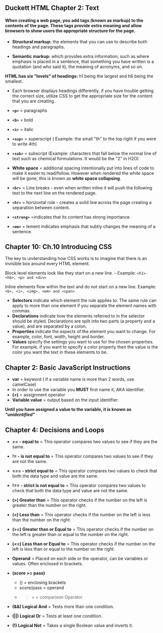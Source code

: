 ## Duckett HTML Chapter 2: Text

#### When creating a web page, you add tags (known as markup) to the contents of the page. These tags provide extra meaning and allow browsers to show users the appropriate structure for the page.

- **Structural markup:** the elements that you can use to describe both headings and paragraphs.

- **Semantic markup:** which provides extra information; such as where emphasis is placed in a sentence, that something you have written is a quotation (and who said it), the meaning of acronyms, and so on.

**HTML has six "levels" of headings:** h1 being the largest and h6 being the smallest.

- Each browser displays headings differently, if you have trouble getting the correct size, utilize CSS to get the appropriate size for the content that you are creating.

- **`<p>`** = paragraphs

- **`<b>`** = bold

- **`<i>`** = italic

- **`<sup>`** = superscript ( Example: the small "th" to the top right if you were to write 4th)

- **`<sub>`** = subscript (Example: characters that fall below the normal line of text such as chemical formulations. It would be the "2" in H2O)

- **White space** = additional spacing intentionally put into lines of code to make it easier to read/follow. However when rendered the white space will be gone, this is known as **white space collapsing**.

- **`<br>`** = Line breaks - even when written inline it will push the following text to the next line on the rendered page.

- **`<hr>`** = horizontal rule - creates a solid line across the page creating a separation between content.

- **`<strong>`** =indicates that its content has strong importance.

- **`<em>`** = lement indicates emphasis that subtly changes the meaning of a sentence.


## Chapter 10: Ch.10 Introducing CSS

The key to understanding how CSS works is to imagine that there is an invisible box around every HTML element.

Block level elements look like they start on a new line. - Example: `<h1>- <h6>, <p> and <div>`

Inline elements flow within the text and do not start on a new line. Example: `<b>, <i>, <img>, <em> and <span>`

- **Selectors** indicate which element the rule applies to. The same rule can apply to more than one element if you separate the element names with commas.
- **Declarations** indicate how
the elements referred to in the selector should be styled. Declarations are split into two parts (a property and a value), and are separated by a colon.
- **Properties** indicate the aspects of the element you want to change. For example, color, font, width, height and border.
- **Values** specify the settings
you want to use for the chosen properties. For example, if you want to specify a color property then the value is the color you want the text in these elements to be.

## Chapter 2: Basic JavaScript Instructions

- **var** = keyword ( if a variable name is more than 2 words, use camelCase)
- In order to use the variable you **MUST** first name it, AKA identifier.
- **(=)** = assignment operator
- **Variable value** = output based on the input identifier.

**Until you have assigned a value to the variable, it is known as *"unidentified"***

## Chapter 4: Decisions and Loops

- **== - equal to** = This operator compares two values to see if they are the same.

- **!= - is not equal to** = This operator compares two values to see if they are not the same.

- **=== - strict equal to** = This operator compares two values to check that both the data type and value are the same.


- **!== - strict is not equal to** = This operator compares two values to check that both the data type and value are not the same.

- **(>) Greater than** = This operator checks if the number on the left is greater than the number on the right.

- **(<) Less than** = This operator checks if the number on the left is less than the number on the right.

- **(>=) Greater than or Equal to** = This operator checks if the number on the left is greater than or equal to the number on the right.

- **(<=) Less than or Equal to** = This operator checks if the number on the left is less than or equal to the number on the right.

- **Operand** = Placed on each side or the operator, can be variables or values. Often enclosed in brackets.    


- **(score >= pass)**
    - () = enclosing brackets
    - score/pass = operand
    - >= = comparison Operator

- **(&&) Logical And** = Tests more than one condition.

- **(||) Logical Or** = Tests at least one condition.

- **(!) Logical Not** = Takes a single Boolean value and inverts it.